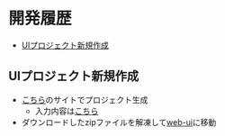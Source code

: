 <!-- omit in toc -->
# 開発履歴

- [UIプロジェクト新規作成](#uiプロジェクト新規作成)

## UIプロジェクト新規作成

- [こちら](https://openliberty.io/start/)のサイトでプロジェクト生成
  - 入力内容は[こちら](./_images/generate-project.png)
- ダウンロードしたzipファイルを解凍して[web-ui](./web-ui/)に移動

